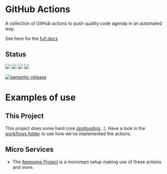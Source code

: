 # GitHub Actions

A collection of GitHub actions to push quality code agenda in an automated way.

See here for the [full docs][1]

## Status
[![](https://github.com/dogmatic69/actions/workflows/ci%20master/badge.svg)](https://github.com/dogmatic69/actions)
[![](https://github.com/dogmatic69/actions/workflows/ci%20pr/badge.svg)](https://github.com/dogmatic69/actions)
[![](https://github.com/dogmatic69/actions/workflows/automation%20pr/badge.svg)](https://github.com/dogmatic69/actions)
[![](https://github.com/dogmatic69/actions/workflows/automation%20triage/badge.svg)](https://github.com/dogmatic69/actions)


[![semantic-release](https://img.shields.io/badge/%20%20%F0%9F%93%A6%F0%9F%9A%80-semantic--release-e10079.svg)](https://github.com/semantic-release/semantic-release)

# Examples of use
## This Project

This project does some hard core [dogfooding][4].  :). Have a look
in the [workflows folder][2] to see how we've implemented the actions.

## Micro Services

- The [Awesome Project][3] is a monorepo setup making use of these actions
and more.


[1]: https://dogmatic69.github.io/actions/
[2]: ./.github/workflows
[3]: https://github.com/dogmatic69/awesome-project
[4]: https://en.wikipedia.org/wiki/Eating_your_own_dog_food
